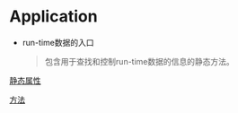 # Application

- run-time数据的入口
  > 包含用于查找和控制run-time数据的信息的静态方法。

[静态属性](Unity_Class_Application_Static_Properties.md)

[方法](Unity_Class_Application_Static_Method.md)